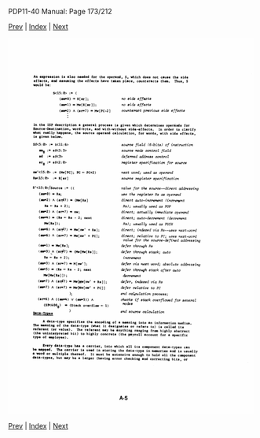 PDP11-40 Manual: Page 173/212

[Prev](pdp11-40-000172.html) | [Index](index.html) | [Next](pdp11-40-000174.html)

![](pdp11-40-000173.gif)

[Prev](pdp11-40-000172.html) | [Index](index.html) | [Next](pdp11-40-000174.html)

